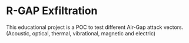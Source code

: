 # R-GAP Exfiltration
This educational project is a POC to test different Air-Gap attack vectors.  
(Acoustic, optical, thermal, vibrational, magnetic and electric)

